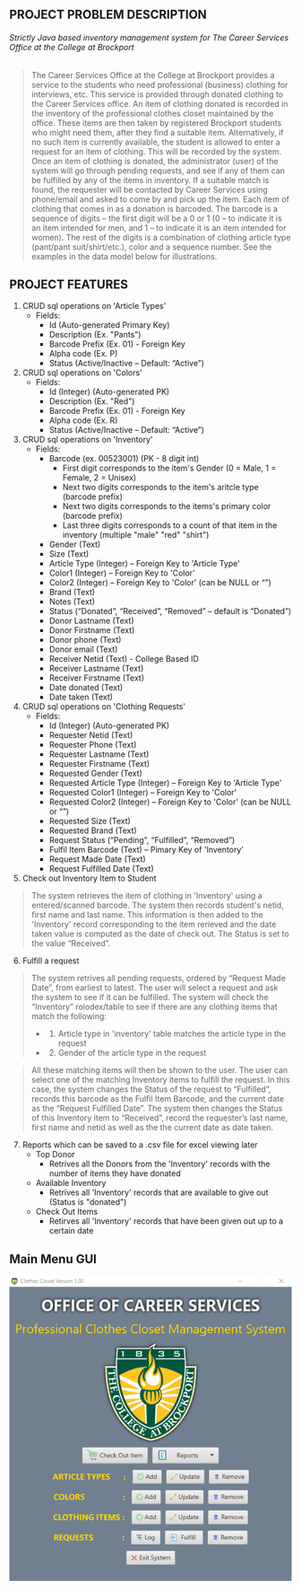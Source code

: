 ## PROJECT PROBLEM DESCRIPTION

###### Strictly Java based inventory management system for The Career Services Office at the College at Brockport
> The Career Services Office at the College at Brockport provides a service to the students who need professional (business) clothing for interviews, etc. This service is provided through donated clothing to the Career Services office. An item of clothing donated is recorded in the inventory of the professional clothes closet maintained by the office. These items are then taken by registered Brockport students who might need them, after they find a suitable item. Alternatively, if no such item is currently available, the student is allowed to enter a request for an item of clothing. This will be recorded by the system. Once an item of clothing is donated, the administrator (user) of the system will go through pending requests, and see if any of them can be fulfilled by any of the items in inventory. If a suitable match is found, the requester will be contacted by Career Services using phone/email and asked to come by and pick up the item. Each item of clothing that comes in as a donation is barcoded. The barcode is a sequence of digits – the first digit will be a 0 or 1 (0 – to indicate it is an item intended for men, and 1 – to indicate it is an item intended for women). The rest of the digits is a combination of clothing article type (pant/pant suit/shirt/etc.), color and a sequence number. See the examples in the data model below for illustrations.

## PROJECT FEATURES

1. CRUD sql operations on 'Article Types'
   - Fields:
      - Id (Auto-generated Primary Key)
      - Description (Ex. "Pants")
      - Barcode Prefix (Ex. 01) - Foreign Key
      - Alpha code (Ex. P)
      - Status (Active/Inactive – Default: “Active”)
2. CRUD sql operations on 'Colors'
   - Fields:
      - Id (Integer) (Auto-generated PK)
      - Description (Ex. "Red")
      - Barcode Prefix (Ex. 01) - Foreign Key
      - Alpha code (Ex. R)
      - Status (Active/Inactive – Default: “Active”)
3. CRUD sql operations on 'Inventory'
   - Fields:
      - Barcode (ex. 00523001) (PK - 8 digit int)
           - First digit corresponds to the item's Gender (0 = Male, 1 = Female, 2 = Unisex)  
           - Next two digits corresponds to the item's aritcle type (barcode prefix)
           - Next two digits corresponds to the items's primary color (barcode prefix)
           - Last three digits corresponds to a count of that item in the inventory (multiple "male" "red" "shirt")
      - Gender (Text)
      - Size (Text)
      - Article Type (Integer) – Foreign Key to 'Article Type'
      - Color1 (Integer) – Foreign Key to 'Color'
      - Color2 (Integer) – Foreign Key to 'Color' (can be NULL or “”)
      - Brand (Text)
      - Notes (Text)
      - Status (“Donated”, “Received”, “Removed” – default is “Donated”)
      - Donor Lastname (Text)
      - Donor Firstname (Text)
      - Donor phone (Text)
      - Donor email (Text)
      - Receiver Netid (Text) - College Based ID
      - Receiver Lastname (Text)
      - Receiver Firstname (Text)
      - Date donated (Text)
      - Date taken (Text)
4. CRUD sql operations on 'Clothing Requests'
   - Fields:
      - Id (Integer) (Auto-generated PK)
      - Requester Netid (Text)
      - Requester Phone (Text)
      - Requester Lastname (Text)
      - Requester Firstname (Text)
      - Requested Gender (Text)
      - Requested Article Type (Integer) – Foreign Key to 'Article Type'
      - Requested Color1 (Integer) – Foreign Key to 'Color'
      - Requested Color2 (Integer) – Foreign Key to 'Color' (can be NULL or “”)
      - Requested Size (Text)
      - Requested Brand (Text)
      - Request Status (“Pending”, “Fulfilled”, “Removed”)
      - Fulfil Item Barcode (Text) – Pimary Key of 'Inventory'
      - Request Made Date (Text)
      - Request Fulfilled Date (Text)
5. Check out Inventory Item to Student
>The system retrieves the item of clothing in 'Inventory' using a entered/scanned barcode. The system then records student's netid, first name and last name. This information is then added to the 'Inventory' record corresponding to the item rerieved and the date taken value is computed as the date of check out. The Status is set to the value “Received”.
6. Fulfill a request
>The system retrives all pending requests, ordered by “Request Made Date”, from earliest to latest. The user will select a request and ask the system to see if it can be fulfilled. The system will check the “Inventory” rolodex/table to see if there are any clothing items that match the following:
>   - 1.	Article type in 'inventory' table matches the article type in the request
>   - 2.	Gender of the article type in the request

>All these matching items will then be shown to the user. The user can select one of the matching Inventory items to fulfill the request. In this case, the system changes the Status of the request to “Fulfilled”, records this barcode as the Fulfil Item Barcode, and the current date as the “Request Fulfilled Date”. The system then changes the Status of this Inventory item to “Received”, record the requester’s last name, first name and netid as well as the the current date as date taken.
7. Reports which can be saved to a .csv file for excel viewing later
   - Top Donor
      - Retrives all the Donors from the 'Inventory' records with the number of items they have donated
   - Available Inventory
      - Retrives all 'Inventory' records that are available to give out (Status is "donated")
   - Check Out Items
      - Retirves all 'Inventory' records that have been given out up to a certain date

## Main Menu GUI

![Screenshot](mainmenu.png)

